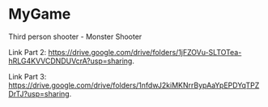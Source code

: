 # MyGame
Third person shooter - Monster Shooter

Link Part 2: https://drive.google.com/drive/folders/1jFZOVu-SLTOTea-hRLG4KVVCDNDUVcrA?usp=sharing.

Link Part 3: https://drive.google.com/drive/folders/1nfdwJ2kiMKNrrBypAaYpEPDYqTPZDrTJ?usp=sharing.
